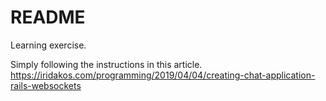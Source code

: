 # README

Learning exercise.

Simply following the instructions in this article.
https://iridakos.com/programming/2019/04/04/creating-chat-application-rails-websockets
